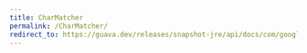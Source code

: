 ```yaml
---
title: CharMatcher
permalink: /CharMatcher/
redirect_to: https://guava.dev/releases/snapshot-jre/api/docs/com/google/common/base/CharMatcher.html
---
```

